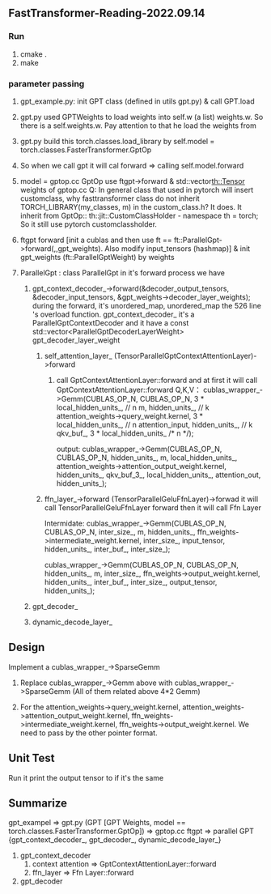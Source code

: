 ## FastTransformer-Reading-2022.09.14

### Run

1. cmake .
2. make

### parameter passing

1. gpt_example.py: init GPT class (defined in utils gpt.py) & call GPT.load
2. gpt.py used GPTWeights to load weights into self.w (a list) weights.w. So there is a self.weights.w.
Pay attention to that he load the weights from 
3. gpt.py build this torch.classes.load_library by self.model = torch.classes.FasterTransformer.GptOp
4. So when we call gpt it will cal forward => calling self.model.forward
5. model = gptop.cc GptOp use ftgpt->forward & std::vector<th::Tensor> weights of gptop.cc
Q: In general class that used in pytorch will insert customclass, why fasttransformer class do not inherit TORCH_LIBRARY(my_classes, m) in the custom_class.h?
It does. It inherit from GptOp:: th::jit::CustomClassHolder - namespace th = torch; So it still use pytorch customclassholder.

6. ftgpt forward [init a cublas and then use ft == ft::ParallelGpt->forward(,,gpt_weights). Also modify input_tensors (hashmap)] & init gpt_weights (ft::ParallelGptWeight) by weights

7. ParallelGpt : class ParallelGpt in it's forward process we have  
    1. gpt_context_decoder_->forward(&decoder_output_tensors, &decoder_input_tensors, &gpt_weights->decoder_layer_weights);
    during the forward, it's unordered_map, unordered_map the 526 line 's overload function. gpt_context_decoder_ it's a ParallelGptContextDecoder and it have a const std::vector<ParallelGptDecoderLayerWeight<T>*>* gpt_decoder_layer_weight
        

        1. self_attention_layer_ (TensorParallelGptContextAttentionLayer)->forward
            1. call GptContextAttentionLayer<T>::forward and at first it will call GptContextAttentionLayer<T>::forward
                Q,K,V：
                cublas_wrapper_->Gemm(CUBLAS_OP_N,
                              CUBLAS_OP_N,
                              3 * local_hidden_units_,  // n
                              m,
                              hidden_units_,  // k
                              attention_weights->query_weight.kernel,
                              3 * local_hidden_units_,  // n
                              attention_input,
                              hidden_units_,  // k
                              qkv_buf_,
                              3 * local_hidden_units_ /* n */);

                output:
                cublas_wrapper_->Gemm(CUBLAS_OP_N,
                                  CUBLAS_OP_N,
                                  hidden_units_,
                                  m,
                                  local_hidden_units_,
                                  attention_weights->attention_output_weight.kernel,
                                  hidden_units_,
                                  qkv_buf_3_,
                                  local_hidden_units_,
                                  attention_out,
                                  hidden_units_);

        2. ffn_layer_->forward (TensorParallelGeluFfnLayer)->forwad
            it will call TensorParallelGeluFfnLayer forward
            then it will call Ffn Layer
            
            Intermidate: cublas_wrapper_->Gemm(CUBLAS_OP_N,
                                  CUBLAS_OP_N,
                                  inter_size_,
                                  m,
                                  hidden_units_,
                                  ffn_weights->intermediate_weight.kernel,
                                  inter_size_,
                                  input_tensor,
                                  hidden_units_,
                                  inter_buf_,
                                  inter_size_);

            cublas_wrapper_->Gemm(CUBLAS_OP_N,
                                  CUBLAS_OP_N,
                                  hidden_units_,
                                  m,
                                  inter_size_,
                                  ffn_weights->output_weight.kernel,
                                  hidden_units_,
                                  inter_buf_,
                                  inter_size_,
                                  output_tensor,
                                  hidden_units_);

    2. gpt_decoder_

    3. dynamic_decode_layer_

## Design

Implement a cublas_wrapper_->SparseGemm

1. Replace cublas_wrapper_->Gemm above with cublas_wrapper_->SparseGemm (All of them related above 4*2 Gemm)

2. For the attention_weights->query_weight.kernel, attention_weights->attention_output_weight.kernel, ffn_weights->intermediate_weight.kernel, ffn_weights->output_weight.kernel. We need to pass by the other pointer format.

## Unit Test 

Run it print the output tensor to if it's the same

## Summarize

gpt_exampel => gpt.py (GPT [GPT Weights, model == torch.classes.FasterTransformer.GptOp]) => gptop.cc ftgpt => parallel GPT {gpt_context_decoder_, gpt_decoder_, dynamic_decode_layer_}
1. gpt_context_decoder
    1. context attention => GptContextAttentionLayer<T>::forward
    2. ffn_layer => Ffn Layer::forward
2. gpt_decoder